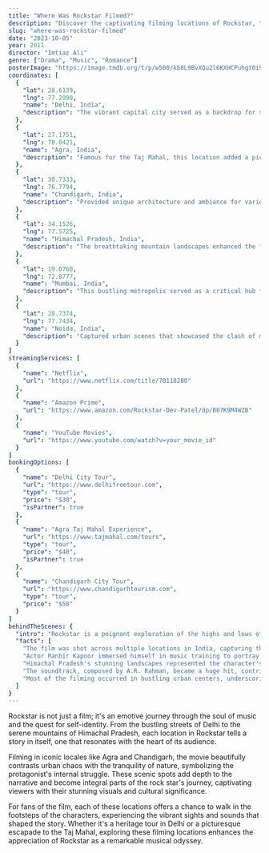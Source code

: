 ```yaml
---
title: "Where Was Rockstar Filmed?"
description: "Discover the captivating filming locations of Rockstar, the musical drama that explores the journey of a rock star and the quest for identity."
slug: "where-was-rockstar-filmed"
date: "2023-10-05"
year: 2011
director: "Imtiaz Ali"
genre: ["Drama", "Music", "Romance"]
posterImage: "https://image.tmdb.org/t/p/w500/kb8L9BvXQu2l6KXHCPuhgt0i9O3.jpg"
coordinates: [
  { 
    "lat": 28.6139, 
    "lng": 77.2090, 
    "name": "Delhi, India", 
    "description": "The vibrant capital city served as a backdrop for several key scenes illustrating the protagonist's struggles."
  },
  { 
    "lat": 27.1751, 
    "lng": 78.0421, 
    "name": "Agra, India", 
    "description": "Famous for the Taj Mahal, this location added a picturesque setting for poignant moments in the film."
  },
  { 
    "lat": 30.7333, 
    "lng": 76.7794, 
    "name": "Chandigarh, India", 
    "description": "Provided unique architecture and ambiance for various sequences depicting the protagonist’s journey."
  },
  { 
    "lat": 34.1526, 
    "lng": 77.5725, 
    "name": "Himachal Pradesh, India", 
    "description": "The breathtaking mountain landscapes enhanced the film’s emotional depth, symbolizing the protagonist’s inner turmoil."
  },
  { 
    "lat": 19.0760, 
    "lng": 72.8777, 
    "name": "Mumbai, India", 
    "description": "This bustling metropolis served as a critical hub for the music industry and the rock star's evolution."
  },
  { 
    "lat": 28.7374, 
    "lng": 77.7434, 
    "name": "Noida, India", 
    "description": "Captured urban scenes that showcased the clash of modernity and tradition experienced by the protagonist."
  }
]
streamingServices: [
  {
    "name": "Netflix",
    "url": "https://www.netflix.com/title/70118280"
  },
  {
    "name": "Amazon Prime",
    "url": "https://www.amazon.com/Rockstar-Dev-Patel/dp/B07K9M4WZB"
  },
  {
    "name": "YouTube Movies",
    "url": "https://www.youtube.com/watch?v=your_movie_id"
  }
]
bookingOptions: [
  {
    "name": "Delhi City Tour",
    "url": "https://www.delhifreetour.com",
    "type": "tour",
    "price": "$30",
    "isPartner": true
  },
  {
    "name": "Agra Taj Mahal Experience",
    "url": "https://www.tajmahal.com/tours",
    "type": "tour",
    "price": "$40",
    "isPartner": true
  },
  {
    "name": "Chandigarh City Tour",
    "url": "https://www.chandigarhtourism.com",
    "type": "tour",
    "price": "$50"
  }
]
behindTheScenes: {
  "intro": "Rockstar is a poignant exploration of the highs and lows of fame, deeply intertwined with the music and culture of India. The film’s filming locations played a crucial role in painting an authentic picture of the rock star's emotional journey.",
  "facts": [
    "The film was shot across multiple locations in India, capturing the essence of various cities and their cultures.",
    "Actor Ranbir Kapoor immersed himself in music training to portray the character convincingly, even learning to play the guitar.",
    "Himachal Pradesh's stunning landscapes represented the character's quest for identity and peace away from the chaos of fame.",
    "The soundtrack, composed by A.R. Rahman, became a huge hit, contributing significantly to the film's success and popularity.",
    "Most of the filming occurred in bustling urban centers, underscoring the subject of a rock star's life amid societal pressures."
  ]
}
---
```


<RockstarGuide />

Rockstar is not just a film; it's an emotive journey through the soul of music and the quest for self-identity. From the bustling streets of Delhi to the serene mountains of Himachal Pradesh, each location in Rockstar tells a story in itself, one that resonates with the heart of its audience.

Filming in iconic locales like Agra and Chandigarh, the movie beautifully contrasts urban chaos with the tranquility of nature, symbolizing the protagonist's internal struggle. These scenic spots add depth to the narrative and become integral parts of the rock star's journey, captivating viewers with their stunning visuals and cultural significance.

For fans of the film, each of these locations offers a chance to walk in the footsteps of the characters, experiencing the vibrant sights and sounds that shaped the story. Whether it's a heritage tour in Delhi or a picturesque escapade to the Taj Mahal, exploring these filming locations enhances the appreciation of Rockstar as a remarkable musical odyssey.